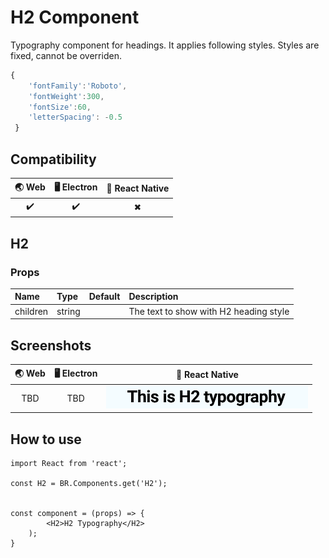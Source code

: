 
# H2 Component

Typography component for headings. It applies following styles. Styles are fixed, cannot be overriden.

```javascript
{
    'fontFamily':'Roboto',
    'fontWeight':300,
    'fontSize':60,
    'letterSpacing': -0.5
 }
```

## Compatibility

| 🌏 Web | 🖥 Electron | 📱 React Native |
| :----: | :---------: | :-------------: |
|  ✔️       | ✔️            |✖            |

## H2

### Props

| Name     | Type      | Default | Description                |
| :------- | :-------- | :------ | :------------------------- |
| children | string |         | The text to show with H2 heading style

## Screenshots

| 🌏 Web | 🖥 Electron | 📱 React Native |
| :---: | :--------: | :------------: |
|   TBD  |    TBD   |  ![mobile image](./screenshots/H2.png)|

## How to use

```react
import React from 'react';

const H2 = BR.Components.get('H2');


const component = (props) => {
        <H2>H2 Typography</H2>
    );
}

```